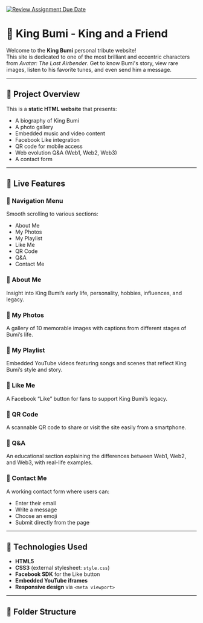 [![Review Assignment Due Date](https://classroom.github.com/assets/deadline-readme-button-22041afd0340ce965d47ae6ef1cefeee28c7c493a6346c4f15d667ab976d596c.svg)](https://classroom.github.com/a/89IMDEJr)
# 👑 King Bumi - King and a Friend

Welcome to the **King Bumi** personal tribute website!  
This site is dedicated to one of the most brilliant and eccentric characters from *Avatar: The Last Airbender*. Get to know Bumi's story, view rare images, listen to his favorite tunes, and even send him a message.

---

## 📄 Project Overview

This is a **static HTML website** that presents:
- A biography of King Bumi
- A photo gallery
- Embedded music and video content
- Facebook Like integration
- QR code for mobile access
- Web evolution Q&A (Web1, Web2, Web3)
- A contact form

---

## 🚀 Live Features

### 🔸 Navigation Menu
Smooth scrolling to various sections:
- About Me
- My Photos
- My Playlist
- Like Me
- QR Code
- Q&A
- Contact Me

### 🔸 About Me
Insight into King Bumi’s early life, personality, hobbies, influences, and legacy.

### 🔸 My Photos
A gallery of 10 memorable images with captions from different stages of Bumi’s life.

### 🔸 My Playlist
Embedded YouTube videos featuring songs and scenes that reflect King Bumi’s style and story.

### 🔸 Like Me
A Facebook “Like” button for fans to support King Bumi’s legacy.

### 🔸 QR Code
A scannable QR code to share or visit the site easily from a smartphone.

### 🔸 Q&A
An educational section explaining the differences between Web1, Web2, and Web3, with real-life examples.

### 🔸 Contact Me
A working contact form where users can:
- Enter their email
- Write a message
- Choose an emoji
- Submit directly from the page

---

## 🧰 Technologies Used

- **HTML5**
- **CSS3** (external stylesheet: `style.css`)
- **Facebook SDK** for the Like button
- **Embedded YouTube iframes**
- **Responsive design** via `<meta viewport>`

---

## 📁 Folder Structure

